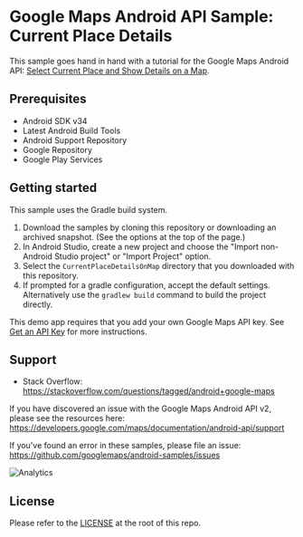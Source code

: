 Google Maps Android API Sample: Current Place Details
=====================================================

This sample goes hand in hand with a tutorial for the Google Maps Android API:
[Select Current Place and Show Details on a Map](https://developers.google.com/maps/documentation/android-api/current-place-tutorial).

Prerequisites
--------------

- Android SDK v34
- Latest Android Build Tools
- Android Support Repository
- Google Repository
- Google Play Services

Getting started
---------------

This sample uses the Gradle build system.

1. Download the samples by cloning this repository or downloading an archived
  snapshot. (See the options at the top of the page.)
1. In Android Studio, create a new project and choose the "Import non-Android Studio project" or
  "Import Project" option.
1. Select the `CurrentPlaceDetailsOnMap` directory that you downloaded with this repository.
1. If prompted for a gradle configuration, accept the default settings.
  Alternatively use the `gradlew build` command to build the project directly.

This demo app requires that you add your own Google Maps API key. See [Get an API Key](../../../docs/GET_AN_API_KEY.md) for more instructions.

Support
-------

- Stack Overflow: https://stackoverflow.com/questions/tagged/android+google-maps

If you have discovered an issue with the Google Maps Android API v2, please see
the resources here: https://developers.google.com/maps/documentation/android-api/support

If you've found an error in these samples, please file an issue:
https://github.com/googlemaps/android-samples/issues

![Analytics](https://ga-beacon.appspot.com/UA-12846745-20/android-samples-apidemos/readme?pixel)

License
-------

Please refer to the [LICENSE](https://github.com/googlemaps/android-samples/blob/main/LICENSE) at the root of this repo.
